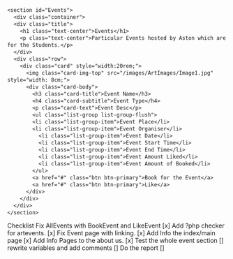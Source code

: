 
    <section id="Events">
      <div class="container">
      <div class="title">
        <h1 class="text-center">Events</h1>
        <p class="text-center">Particular Events hosted by Aston which are for the Students.</p>
      </div>
      <div class="row">
        <div class="card" style="width:20rem;">
          <img class="card-img-top" src="/images/ArtImages/Image1.jpg" style="width: 8cm;">
          <div class="card-body">
            <h3 class="card-title">Event Name</h3>
            <h4 class="card-subtitle">Event Type</h4>
            <p class="card-text">Event Desc</p>
            <ul class="list-group list-group-flush">
            <li class="list-group-item">Event Place</li>
            <li class="list-group-item">Event Organiser</li>
              <li class="list-group-item">Event Date</li>
              <li class="list-group-item">Event Start Time</li>
              <li class="list-group-item">Event End Time</li>
              <li class="list-group-item">Event Amount Liked</li>
              <li class="list-group-item">Event Amount of Booked</li>
            </ul>
            <a href="#" class="btn btn-primary">Book for the Event</a>
            <a href="#" class="btn btn-primary">Like</a>
          </div>
        </div>
      </div>
    </section>

Checklist
Fix AllEvents with BookEvent and LikeEvent [x]
Add ?php checker for artevents. [x]
Fix Event page with linking.  [x] 
Add Info the index/main page [x]
Add Info Pages to the about us. [x]
Test the whole event section []
rewrite variables and add comments []
Do the report []


